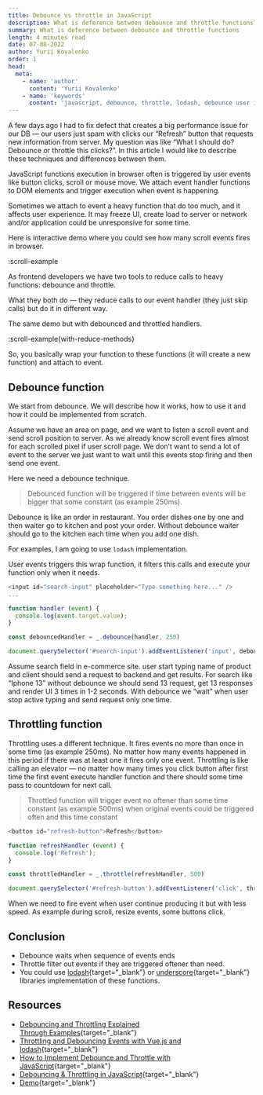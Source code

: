 ```yaml
---
title: Debounce vs throttle in JavaScript
description: What is deference between debounce and throttle functions? 
summary: What is deference between debounce and throttle functions
length: 4 minutes read
date: 07-08-2022
author: Yurii Kovalenko
order: 1
head:
  meta:
    - name: 'author'
      content: 'Yurii Kovalenko'
    - name: 'keywords'
      content: 'javascript, debounce, throttle, lodash, debounce user input, throttle user input, debounce vs throttle javascript, debounce vs throttle difference'
---
```


A few days ago I had to fix defect that creates a big performance issue for our DB — our users just spam with clicks our “Refresh” button that requests new information from server. My question was like “What I should do? Debounce or throttle this clicks?”. In this article I would like to describe these techniques and differences between them.

JavaScript functions execution in browser often is triggered by user events like button clicks, scroll or mouse move. We attach event handler functions to DOM elements and trigger execution when event is happening.

Sometimes we attach to event a heavy function that do too much, and it affects user experience. It may freeze UI, create load to server or network and/or application could be unresponsive for some time.

Here is interactive demo where you could see how many scroll events fires in browser.

:scroll-example

As frontend developers we have two tools to reduce calls to heavy functions: debounce and throttle.

What they both do — they reduce calls to our event handler (they just skip calls) but do it in different way.

The same demo but with debounced and throttled handlers.

:scroll-example{with-reduce-methods}

So, you basically  wrap your function to these functions (it will create a new function) and attach to event.

## Debounce function

We start from debounce. We will describe how it works, how to use it and how it could be implemented from scratch.

Assume we have an area on page, and we want to listen a scroll event and send scroll position to server. As we already know scroll event fires almost for each scrolled pixel if user scroll page. We don’t want to send a lot of event to the server we just want to wait until this events stop firing and then send one event.

Here we need a debounce technique.

> Debounced function will be triggered if time between events will be bigger that some constant (as example 250ms).
>

Debounce is like an order in restaurant. You order dishes one by one and then waiter go to  kitchen and post your order. Without debounce waiter should go to the kitchen each time when you add one dish.

For examples, I am going to use `lodash` implementation.

User events triggers this wrap function, it filters this calls and execute your function only when it needs.

```js
<input id="search-input" placeholder="Type something here..." />
...

function handler (event) {
  console.log(event.target.value);
}

const debouncedHandler = _.debounce(handler, 250)

document.querySelector('#search-input').addEventListener('input', debouncedHandler)
```

Assume search field in e-commerce site. user start typing name of product and client should send a request to backend and get results. For search like “Iphone 13” without debounce we should send 13 request, get 13 responses and render UI 3 times in 1-2 seconds. With debounce we “wait” when user stop active typing and send request only one time.

## Throttling function

Throttling uses a different technique. It fires events no more than once in some time (as example 250ms). No matter how many events happened in this period if there was at least one it fires only one event. Throttling is like calling an elevator — no matter how many times you click button after first time the first event execute handler function and there should some time pass to countdown for next call.

> Throttled function will trigger event no oftener than some time constant (as example 500ms) when original events could be triggered often and this time constant
>

```js
<button id="refresh-button">Refresh</button>

function refreshHandler (event) {
  console.log('Refresh');
}

const throttledHandler = _.throttle(refreshHandler, 500)

document.querySelector('#refresh-button').addEventListener('click', throttledHandler)
```

When we need to fire event when user continue producing it but with less speed. As example during scroll, resize events, some buttons click.

## Conclusion


- Debounce waits when sequence of events ends
- Throttle filter out events if they are triggered oftener than need.
- You could use [lodash](https://lodash.com/docs/4.17.15#debounce){target="_blank"} or [underscore](https://underscorejs.org/#throttle){target="_blank"} libraries implementation of these functions.

## Resources


- [Debouncing and Throttling Explained Through Examples](https://css-tricks.com/debouncing-throttling-explained-examples/){target="_blank"}
- [Throttling and Debouncing Events with Vue.js and lodash](https://www.digitalocean.com/community/tutorials/vuejs-lodash-throttle-debounce){target="_blank"}
- [How to Implement Debounce and Throttle with JavaScript](https://webdesign.tutsplus.com/tutorials/javascript-debounce-and-throttle--cms-36783){target="_blank"}
- [Debouncing & Throttling in JavaScript](https://medium.com/nerd-for-tech/debouncing-throttling-in-javascript-d36ace200cea){target="_blank"}
- [Demo](https://web.archive.org/web/20220117092326/http://demo.nimius.net/debounce_throttle/){target="_blank"}
